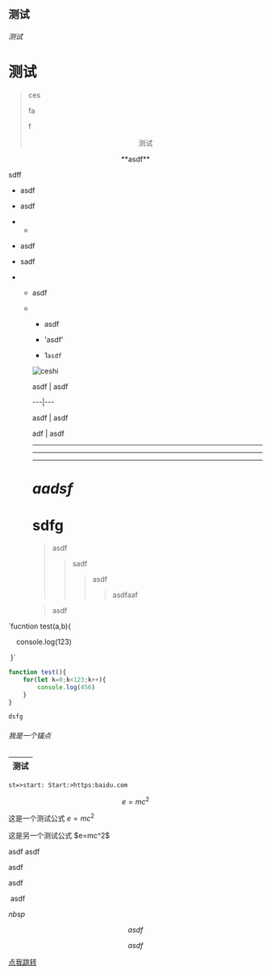 ## 测试

###### *测试*

# **测试**

> ces
> 
> fa
> 
> f  <center>测试</center>

<center>**asdf**</center>

sdff

* asdf

* asdf

* *

* asdf

* sadf

* * asdf
  
  * * asdf
    
    * 'asdf'
    
    * 1`asdf`
    
    ![ceshi](C:\Users\npc\Desktop\dist\icon.png)
    
    asdf | asdf
    
    ---|--- 
    
    asdf | asdf
    
    adf | asdf
    
    
    
    *** 
    
    --- 
    
    --- 
    
    # 
    
    # ***aadsf***
    
    # sdfg
    
    
    
    > asdf
    > 
    > > sadf
    > > 
    > > > asdf
    > > > 
    > > > > asdfaaf
    
    > asdf
    
    
    
    



`fucntion test(a,b){

    console.log(123)

 }`

```javascript
function test(){
    for(let k=0;k<123;k++){
        console.log(456)
    }
}
```

    dsfg

<h6 id='anchor'>我是一个锚点</h6>





| 测试  |
| --- |

```
st=>start: Start:>https:baidu.com
```



$$ e=mc^2 $$

这是一个测试公式   $e=mc^2$

这是另一个测试公式 \$e=mc^2\$



asdf asdf

asdf 

  asdf

 &nbsp;asdf

$nbsp$



$$asdf$$

$$asdf$$

[点我跳转](#anchor)


















